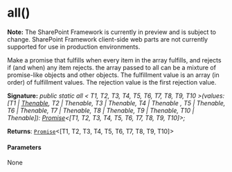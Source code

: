 # all()
**Note:** The SharePoint Framework is currently in preview and is subject to change. SharePoint Framework client-side web parts are not currently supported for use in production environments.



Make a promise that fulfills when every item in the array fulfills, and rejects if (and when) any item rejects. the array passed to all can be a mixture of promise-like objects and other objects. The fulfillment value is an array (in order) of fulfillment values. The rejection value is the first rejection value.

**Signature:** _public static all < T1, T2, T3, T4, T5, T6, T7, T8, T9, T10 >(values: [T1 | [Thenable](../../es6-promise.api/interface/thenable.md)<T1>, T2 | Thenable<T2>, T3 | Thenable<T3>, T4 | Thenable <T4>, T5 | Thenable<T5>, T6 | Thenable<T6>, T7 | Thenable<T7>, T8 | Thenable<T8>, T9 | Thenable<T9>, T10 | Thenable<T10>]): [Promise](../../es6-promise.api/class/promise.md)<[T1, T2, T3, T4, T5, T6, T7, T8, T9, T10]>;_

**Returns**: [`Promise`](../../es6-promise.api/class/promise.md)<[T1, T2, T3, T4, T5, T6, T7, T8, T9, T10]>





#### Parameters
None


